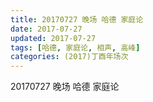 ```yaml
---
title: 20170727 晚场 哈德 家庭论
date: 2017-07-27
updated: 2017-07-27
tags: [哈德, 家庭论, 相声, 高峰] 
categories: (2017)丁酉年场次 
---
```

20170727 晚场 哈德 家庭论

